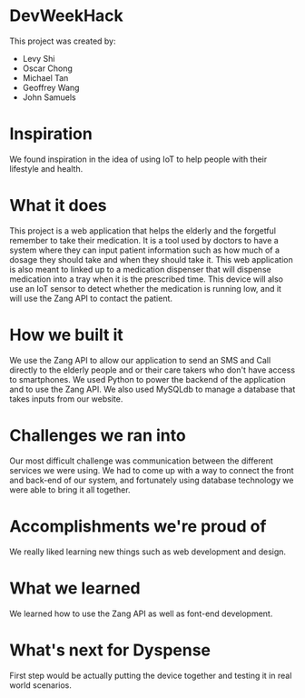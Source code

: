 # DevWeekHack
This project was created by:
   * Levy Shi
   * Oscar Chong
   * Michael Tan
   * Geoffrey Wang
   * John Samuels



# Inspiration
We found inspiration in the idea of using IoT to help people with their lifestyle and health.

# What it does
This project is a web application that helps the elderly and the forgetful remember to take their medication.
It is a tool used by doctors to have a system where they can input patient information such as how much of a dosage they should take
and when they should take it. This web application is also meant to linked up to a medication dispenser that will dispense medication into a tray when it is the prescribed time. This device will also use an IoT sensor to detect whether the medication is running low, and it will use the Zang API to contact the patient.

# How we built it
We use the Zang API to allow our application to send an SMS and Call directly to the elderly people and or their care takers who don't have access to smartphones. We used Python to power the backend of the application and to use the Zang API. We also used MySQLdb to manage a database that takes inputs from our website.

# Challenges we ran into
Our most difficult challenge was communication between the different services we were using. We had to come up with a way to connect the front and back-end of our system, and fortunately using database technology we were able to bring it all together.

# Accomplishments we're proud of
We really liked learning new things such as web development and design.

# What we learned
We learned how to use the Zang API as well as font-end development.

# What's next for Dyspense
First step would be actually putting the device together and testing it in real world scenarios.
